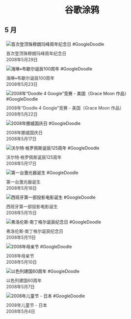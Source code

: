 
<h1 align="center"> 谷歌涂鸦 </h1>




## 5 月

<div class="image">


<img src="https://lh3.googleusercontent.com/YEYQB1E7R_sIhEPwy6LMxfWFZ-oL2DWgAH22RJgIp_fyX6KVCxUyl0zr31o2Old1LFBANqmTOV5xEVMdEL8MQNOAe0Khb7ZZPd95TSqc=s660" alt="首次登顶珠穆朗玛峰周年纪念日 #GoogleDoodle" style="margin: 5px"/>
<div class="info" style="font-size: 14px; color:#333333; margin:5px"><div class="title">首次登顶珠穆朗玛峰周年纪念日</div><div class="date">2008年5月29日</div></div>

<img src="https://lh3.googleusercontent.com/4W6ntz13RaUEltXiDyyUWXdfD3ifqyY8mutxr3ix3TTkB6DwlU53GtZ7yj9C3AjXu-sS10v6C5KXhh_SE6yPuHfTSonaEHrggnApHf4=s660" alt="海琳•布歇尔诞辰100周年 #GoogleDoodle" style="margin: 5px"/>
<div class="info" style="font-size: 14px; color:#333333; margin:5px"><div class="title">海琳•布歇尔诞辰100周年</div><div class="date">2008年5月23日</div></div>

<img src="https://lh3.googleusercontent.com/sYMMqy2yWOYGBteNftTOZaO-HzrTc3I1_R-HJv8XrEMEJh5Ayxa0kCSVLjSphXED83WKX56kK1KH9pZxfksudO_zcpOCWhhz9ykcglM=s660" alt="2008年“Doodle 4 Google”竞赛 - 美国（Grace Moon 作品） #GoogleDoodle" style="margin: 5px"/>
<div class="info" style="font-size: 14px; color:#333333; margin:5px"><div class="title">2008年“Doodle 4 Google”竞赛 - 美国（Grace Moon 作品）</div><div class="date">2008年5月22日</div></div>

<img src="https://lh3.googleusercontent.com/IvoxEI5gNwBOr3QZccWyWQ-pUF0O1oZMvh2OKLNJIesVcA3ohLGYz8wmsqIwnGQfYXgaDo_OkBPu53CPomKp_D_WfhcprkSTbyrRNEce=s660" alt="2008年挪威国庆日 #GoogleDoodle" style="margin: 5px"/>
<div class="info" style="font-size: 14px; color:#333333; margin:5px"><div class="title">2008年挪威国庆日</div><div class="date">2008年5月17日</div></div>

<img src="https://lh3.googleusercontent.com/98n0lmTDhhNhyQWGM3QcHdK1XxG1rKvasuCTDsKbbYW1ANyiiVnD997sSSgNZkjxP6LINMTUqtfrJMPZ2oacNjIQDcwK_2fDycy7M2_rLw=s660" alt="沃尔特·格罗佩斯诞辰125周年 #GoogleDoodle" style="margin: 5px"/>
<div class="info" style="font-size: 14px; color:#333333; margin:5px"><div class="title">沃尔特·格罗佩斯诞辰125周年</div><div class="date">2008年5月17日</div></div>

<img src="https://lh3.googleusercontent.com/mrzXtjUa2R-Zq5ID-t8JGVRVONRxSWz8Kna4t9KS2sHF16rknQmz1iATyBdal136pzVv7blL6ZwMc9IwdwgnC6Id_YSdnl1WyU1LIaQ=s660" alt="第一台激光器诞生 #GoogleDoodle" style="margin: 5px"/>
<div class="info" style="font-size: 14px; color:#333333; margin:5px"><div class="title">第一台激光器诞生</div><div class="date">2008年5月16日</div></div>

<img src="https://lh3.googleusercontent.com/M8D2y-DfK0CLijgzt8wY2JbWFPNhWRWEiLGI3jGw55MxUb2LGJQmmPpwt4jhf28zLIT_JXp75Kt8mog5-rnSGgE6cuSTdFSjnIIOuExn=s660" alt="西班牙第一部投影电影诞生 #GoogleDoodle" style="margin: 5px"/>
<div class="info" style="font-size: 14px; color:#333333; margin:5px"><div class="title">西班牙第一部投影电影诞生</div><div class="date">2008年5月15日</div></div>

<img src="https://lh3.googleusercontent.com/Otjh9ch5wuxuqNatREPY8rBXjEUr5DiUjJSJEiVF-GpCblm0ICP5-yMFrypoTLdMrFgmQ8VkyAOsYYsYZ88q34ujEigR1Rf5gh08IpAA=s660" alt="弗洛伦斯·南丁格尔诞辰纪念日 #GoogleDoodle" style="margin: 5px"/>
<div class="info" style="font-size: 14px; color:#333333; margin:5px"><div class="title">弗洛伦斯·南丁格尔诞辰纪念日</div><div class="date">2008年5月11日</div></div>

<img src="//www.google.com/logos/2008/mothers_day08.gif" alt="2008年母亲节 #GoogleDoodle" style="margin: 5px"/>
<div class="info" style="font-size: 14px; color:#333333; margin:5px"><div class="title">2008年母亲节</div><div class="date">2008年5月10日</div></div>

<img src="https://lh3.googleusercontent.com/6tAC3ssgM2R44Nykm2r65FMcPKupdUbWFpCV_YG0ELlfz89w8ZI6Sx4c8H_cfE6fxKbagosvKwzLuE-hMi_sk38BaWAbDRS15yhez_Wo=s660" alt="以色列建国60周年 #GoogleDoodle" style="margin: 5px"/>
<div class="info" style="font-size: 14px; color:#333333; margin:5px"><div class="title">以色列建国60周年</div><div class="date">2008年5月7日</div></div>

<img src="//www.google.com/logos/2008/childrens_day08.gif" alt="2008年儿童节 - 日本 #GoogleDoodle" style="margin: 5px"/>
<div class="info" style="font-size: 14px; color:#333333; margin:5px"><div class="title">2008年儿童节 - 日本</div><div class="date">2008年5月4日</div></div>

</div>








